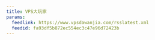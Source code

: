 ```yaml
---
title: VPS大玩家
params:
  feedlink: https://www.vpsdawanjia.com/rsslatest.xml
  feedid: fa93df5b872ec554ec3c47e96d72423b
---
```

